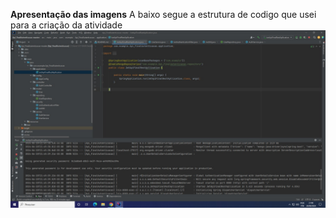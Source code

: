 **Apresentação das imagens** 
A baixo segue a estrutura de codigo que usei para a criação da atividade
![imagem1](https://github.com/LucasDanielDias/AramuniTabalho/blob/4f86c093b17d12984ad859ca4ac157dd5b1bb552/imgs/Foto1.jpeg)



